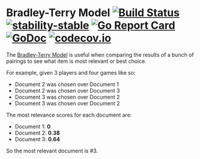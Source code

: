 Bradley-Terry Model [![Build
Status](https://www.travis-ci.org/seanhagen/bradleyterry.svg?branch=master)](https://www.travis-ci.org/seanhagen/bradleyterry) [![stability-stable](https://img.shields.io/badge/stability-stable-green.svg)](https://github.com/emersion/stability-badges#stable) [![Go Report
Card](https://goreportcard.com/badge/github.com/seanhagen/bradleyterry)](https://goreportcard.com/report/github.com/seanhagen/bradleyterry) [![GoDoc](https://godoc.org/gonum.org/v1/gonum?status.svg)](https://godoc.org/github.com/seanhagen/bradleyterry) [![codecov.io](https://codecov.io/gh/seanhagen/bradleyterry/branch/master/graph/badge.svg)](https://codecov.io/gh/seanhagen/bradleyterry)
===================

The [Bradley-Terry
Model](https://en.wikipedia.org/wiki/Bradley%E2%80%93Terry_model) is useful when
comparing the results of a bunch of pairings to see what item is most relevant
or best choice. 

For example, given 3 players and four games like so:

* Document 2 was chosen over Document 1
* Document 2 was chosen over Document 3
* Document 3 was chosen over Document 2
* Document 3 was chosen over Document 2

The most relevance scores for each document are:

* Document 1: **0**
* Document 2: **0.38**
* Document 3: **0.64**

So the most relevant document is #3.


